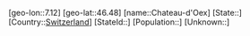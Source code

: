 ﻿---
location: [46.48,7.12]
type: City
tags:
- geo/City


SpocWebEntityId: 29555
isDeleted: false
confidential: public

---
[geo-lon::7.12]
[geo-lat::46.48]
[name::Chateau-d'Oex]
[State::]
[Country::[Switzerland](geo/Continent/Europe/Switzerland.md)]
[StateId::]
[Population::]
[Unknown::]

